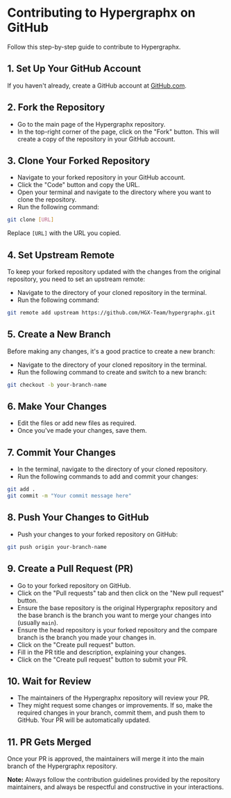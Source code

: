 # Contributing to Hypergraphx on GitHub

Follow this step-by-step guide to contribute to Hypergraphx.

## 1. Set Up Your GitHub Account
If you haven't already, create a GitHub account at [GitHub.com](https://github.com/).

## 2. Fork the Repository
- Go to the main page of the Hypergraphx repository.
- In the top-right corner of the page, click on the "Fork" button. This will create a copy of the repository in your GitHub account.

## 3. Clone Your Forked Repository
- Navigate to your forked repository in your GitHub account.
- Click the "Code" button and copy the URL.
- Open your terminal and navigate to the directory where you want to clone the repository.
- Run the following command:

```bash
git clone [URL]
```

Replace `[URL]` with the URL you copied.

## 4. Set Upstream Remote
To keep your forked repository updated with the changes from the original repository, you need to set an upstream remote:
- Navigate to the directory of your cloned repository in the terminal.
- Run the following command:

```bash
git remote add upstream https://github.com/HGX-Team/hypergraphx.git
```

## 5. Create a New Branch
Before making any changes, it's a good practice to create a new branch:
- Navigate to the directory of your cloned repository in the terminal.
- Run the following command to create and switch to a new branch:

```bash
git checkout -b your-branch-name
```

## 6. Make Your Changes
- Edit the files or add new files as required.
- Once you've made your changes, save them.

## 7. Commit Your Changes
- In the terminal, navigate to the directory of your cloned repository.
- Run the following commands to add and commit your changes:

```bash
git add .
git commit -m "Your commit message here"
```

## 8. Push Your Changes to GitHub
- Push your changes to your forked repository on GitHub:

```bash
git push origin your-branch-name
```

## 9. Create a Pull Request (PR)
- Go to your forked repository on GitHub.
- Click on the "Pull requests" tab and then click on the "New pull request" button.
- Ensure the base repository is the original Hypergraphx repository and the base branch is the branch you want to merge your changes into (usually `main`).
- Ensure the head repository is your forked repository and the compare branch is the branch you made your changes in.
- Click on the "Create pull request" button.
- Fill in the PR title and description, explaining your changes.
- Click on the "Create pull request" button to submit your PR.

## 10. Wait for Review
- The maintainers of the Hypergraphx repository will review your PR.
- They might request some changes or improvements. If so, make the required changes in your branch, commit them, and push them to GitHub. Your PR will be automatically updated.

## 11. PR Gets Merged
Once your PR is approved, the maintainers will merge it into the main branch of the Hypergraphx repository.

**Note:** Always follow the contribution guidelines provided by the repository maintainers, and always be respectful and constructive in your interactions.

